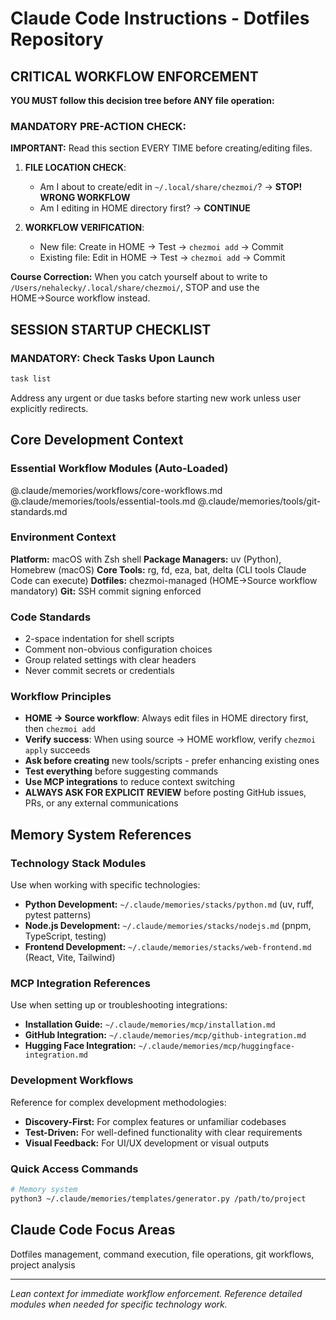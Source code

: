 # Claude Code Instructions - Dotfiles Repository

## CRITICAL WORKFLOW ENFORCEMENT

**YOU MUST follow this decision tree before ANY file operation:**

### MANDATORY PRE-ACTION CHECK:
**IMPORTANT:** Read this section EVERY TIME before creating/editing files.

1. **FILE LOCATION CHECK**:
   - Am I about to create/edit in `~/.local/share/chezmoi/`? → **STOP! WRONG WORKFLOW**
   - Am I editing in HOME directory first? → **CONTINUE**

2. **WORKFLOW VERIFICATION**:  
   - New file: Create in HOME → Test → `chezmoi add` → Commit
   - Existing file: Edit in HOME → Test → `chezmoi add` → Commit

**Course Correction:** When you catch yourself about to write to `/Users/nehalecky/.local/share/chezmoi/`, STOP and use the HOME→Source workflow instead.

## SESSION STARTUP CHECKLIST

### MANDATORY: Check Tasks Upon Launch
```bash
task list
```
Address any urgent or due tasks before starting new work unless user explicitly redirects.

## Core Development Context

### Essential Workflow Modules (Auto-Loaded)
@.claude/memories/workflows/core-workflows.md
@.claude/memories/tools/essential-tools.md
@.claude/memories/tools/git-standards.md

### Environment Context
**Platform:** macOS with Zsh shell
**Package Managers:** uv (Python), Homebrew (macOS)
**Core Tools:** rg, fd, eza, bat, delta (CLI tools Claude Code can execute)
**Dotfiles:** chezmoi-managed (HOME→Source workflow mandatory)
**Git:** SSH commit signing enforced

### Code Standards
- 2-space indentation for shell scripts
- Comment non-obvious configuration choices
- Group related settings with clear headers
- Never commit secrets or credentials

### Workflow Principles
- **HOME → Source workflow**: Always edit files in HOME directory first, then `chezmoi add`
- **Verify success**: When using source → HOME workflow, verify `chezmoi apply` succeeds
- **Ask before creating** new tools/scripts - prefer enhancing existing ones
- **Test everything** before suggesting commands
- **Use MCP integrations** to reduce context switching
- **ALWAYS ASK FOR EXPLICIT REVIEW** before posting GitHub issues, PRs, or any external communications

## Memory System References

### Technology Stack Modules
Use when working with specific technologies:
- **Python Development:** `~/.claude/memories/stacks/python.md` (uv, ruff, pytest patterns)
- **Node.js Development:** `~/.claude/memories/stacks/nodejs.md` (pnpm, TypeScript, testing)
- **Frontend Development:** `~/.claude/memories/stacks/web-frontend.md` (React, Vite, Tailwind)

### MCP Integration References
Use when setting up or troubleshooting integrations:
- **Installation Guide:** `~/.claude/memories/mcp/installation.md`
- **GitHub Integration:** `~/.claude/memories/mcp/github-integration.md`
- **Hugging Face Integration:** `~/.claude/memories/mcp/huggingface-integration.md`

### Development Workflows
Reference for complex development methodologies:
- **Discovery-First:** For complex features or unfamiliar codebases
- **Test-Driven:** For well-defined functionality with clear requirements  
- **Visual Feedback:** For UI/UX development or visual outputs

### Quick Access Commands
```bash
# Memory system
python3 ~/.claude/memories/templates/generator.py /path/to/project
```

## Claude Code Focus Areas
Dotfiles management, command execution, file operations, git workflows, project analysis

---

*Lean context for immediate workflow enforcement. Reference detailed modules when needed for specific technology work.*